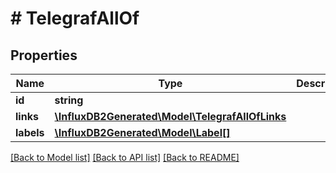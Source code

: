 # # TelegrafAllOf

## Properties

Name | Type | Description | Notes
------------ | ------------- | ------------- | -------------
**id** | **string** |  | [optional] 
**links** | [**\InfluxDB2Generated\Model\TelegrafAllOfLinks**](TelegrafAllOfLinks.md) |  | [optional] 
**labels** | [**\InfluxDB2Generated\Model\Label[]**](Label.md) |  | [optional] 

[[Back to Model list]](../../README.md#documentation-for-models) [[Back to API list]](../../README.md#documentation-for-api-endpoints) [[Back to README]](../../README.md)


